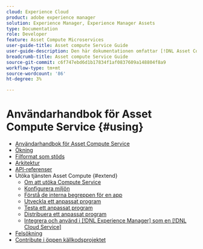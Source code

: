 ```yaml
---
cloud: Experience Cloud
product: adobe experience manager
solution: Experience Manager, Experience Manager Assets
type: Documentation
role: Developer
feature: Asset Compute Microservices
user-guide-title: Asset compute Service Guide
user-guide-description: Den här dokumentationen omfattar [!DNL Asset Compute Service] uppgifter som hur du utvecklar, hanterar, distribuerar och felsöker din anpassade kod.
breadcrumb-title: Asset compute Service Guide
source-git-commit: c6f747ebd6d1b17834f1af0837609a148804f8a9
workflow-type: tm+mt
source-wordcount: '86'
ht-degree: 3%

---
```



# Användarhandbok för Asset Compute Service {#using}

+ [Användarhandbok för Asset Compute Service](home.md)
+ [Ökning](introduction.md)
+ [Filformat som stöds](https://experienceleague.adobe.com/en/docs/experience-manager-cloud-service/content/assets/file-format-support)
+ [Arkitektur](architecture.md)
+ [API-referenser](api.md)
+ Utöka tjänsten Asset Compute {#extend}
   + [Om att utöka Compute Service](understand-extensibility.md)
   + [Konfigurera miljön](setup-environment.md)
   + [Förstå de interna begreppen för en app](custom-application-internals.md)
   + [Utveckla ett anpassat program](develop-custom-application.md)
   + [Testa ett anpassat program](test-custom-application.md)
   + [Distribuera ett anpassat program](deploy-custom-application.md)
   + [Integrera och använd i [!DNL Experience Manager] som en [!DNL Cloud Service]](https://experienceleague.adobe.com/en/docs/experience-manager-cloud-service/content/assets/asset-microservices-overview)
+ [Felsökning](troubleshooting.md)
+ [Contribute i öppen källkodsprojektet](contribute-to-compute-service.md)
